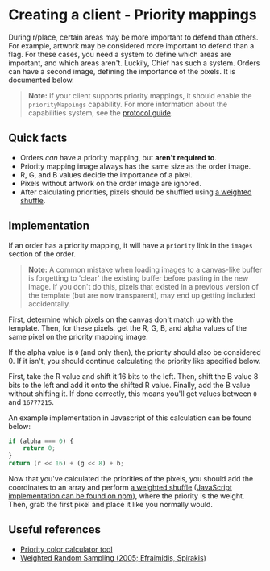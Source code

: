 # Creating a client -  Priority mappings

During r/place, certain areas may be more important to defend than others. For example, artwork may be considered
more important to defend than a flag. For these cases, you need a system to define which areas are important, and which
areas aren't. Luckily, Chief has such a system. Orders can have a second image, defining the importance of the pixels.
It is documented below.

> **Note:** If your client supports priority mappings, it should enable the `priorityMappings` capability.
> For more information about the capabilities system, see the [protocol guide](../client/PROTOCOL.md).

## Quick facts

- Orders *can* have a priority mapping, but **aren't required to**.
- Priority mapping image always has the same size as the order image.
- R, G, and B values decide the importance of a pixel.
- Pixels without artwork on the order image are ignored.
- After calculating priorities, pixels should be shuffled
  using [a weighted shuffle](http://utopia.duth.gr/~pefraimi/research/data/2007EncOfAlg.pdf).

## Implementation

If an order has a priority mapping, it will have a `priority` link in the `images` section of the order.

> **Note:** A common mistake when loading images to a canvas-like buffer is forgetting to 'clear' the existing buffer
> before pasting in the new image. If you don't do this, pixels that existed in a previous version of the template (but
> are now transparent), may end up getting included accidentally.

First, determine which pixels on the canvas don't match up with the template. Then, for these pixels, get the R, G, B,
and alpha values of the same pixel on the priority mapping image.

If the alpha value is `0` (and only then), the priority should also be considered 0.
If it isn't, you should continue calculating the priority like specified below.

First, take the R value and shift it 16 bits to the left. Then, shift the B value 8 bits to the left and add it onto the
shifted R value. Finally, add the B value without shifting it. If done correctly, this means you'll get values
between `0` and `16777215`.

An example implementation in Javascript of this calculation can be found below:

```javascript
if (alpha === 0) {
    return 0;
}
return (r << 16) + (g << 8) + b;
```

Now that you've calculated the priorities of the pixels, you should add the coordinates to an array and perform
[a weighted shuffle](http://utopia.duth.gr/~pefraimi/research/data/2007EncOfAlg.pdf) ([JavaScript implementation can be found on npm](https://www.npmjs.com/package/weighted-shuffle)),
where the priority is the weight. Then, grab the first pixel and place it like you normally would.

## Useful references

- [Priority color calculator tool](https://toolbox.placenl.nl/priority)
- [Weighted Random Sampling (2005; Efraimidis, Spirakis)](http://utopia.duth.gr/~pefraimi/research/data/2007EncOfAlg.pdf)
